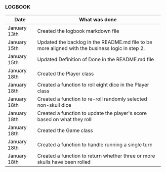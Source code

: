 ### LOGBOOK

| Date          | What was done                                                                                   |
|---------------|-------------------------------------------------------------------------------------------------|
| January 13th  | Created the logbook markdown file                                                               |
| January 15th  | Updated the backlog in the README.md file to be more aligned with the business logic in step 2. |
| January 15th  | Updated Definition of Done in the README.md file                                                |
| January 18th  | Created the Player class                                                                        |
| January 18th  | Created a function to roll eight dice in the Player class                                       |
| January 18th  | Created a function to re-roll randomly selected non-skull dice                                  |
| January 18th  | Created a function to update the player's score based on what they roll                         |
| January 18th  | Created the Game class                                                                          |
| January 18th  | Created a function to handle running a single turn                                              |
| January 18th  | Created a function to return whether three or more skulls have been rolled                      | 
